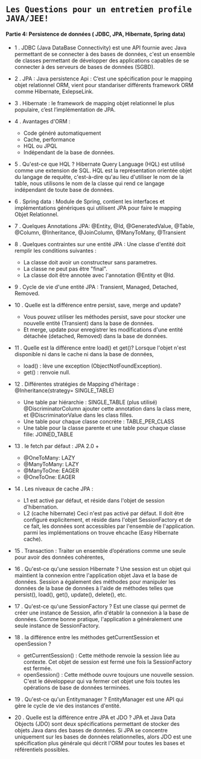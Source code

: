 ## <samp>Les Questions pour un entretien profile JAVA/JEE!</samp>

#### Partie 4: Persistence de données ( JDBC, JPA, Hibernate, Spring data)

- 1 . JDBC (Java DataBase Connectivity) est une API fournie avec Java permettant de se connecter à des bases de données, c'est un ensemble de classes permettant de développer des applications capables de se connecter à des serveurs de bases de données (SGBD).

- 2 .	JPA : Java persistence Api : C’est une spécification pour le mapping objet relationnel ORM, vient pour standariser différents framework ORM comme Hibernate, ExlepseLink.

- 3 .	Hibernate : le framework de mapping objet relationnel le plus populaire, c’est l’implémentation de JPA.

- 4 .	Avantages d'ORM :
  *  Code généré automatiquement
  *  Cache, performance
  *  HQL ou JPQL
  *  Indépendant de la base de données.

- 5 . Qu'est-ce que HQL ?
Hibernate Query Language (HQL) est utilisé comme une extension de SQL. HQL est la représentation orientée objet du langage de requête, c'est-à-dire qu'au lieu d'utiliser le nom de la table, nous utilisons le nom de la classe qui rend ce langage indépendant de toute base de données.

- 6 .	Spring data : Module de Spring, contient les interfaces et implémentations génériques qui utilisent JPA pour faire le mapping Objet Relationnel.

- 7 .	Quelques Annotations JPA: @Entity, @Id, @GeneratedValue, @Table, @Column, @Inheritance, @JoinColumn, @ManyToMany, @Transient

- 8 . Quelques contraintes sur une entité JPA : Une classe d'entité doit remplir les conditions suivantes :
  *  La classe doit avoir un constructeur sans parametres.
  *  La classe ne peut pas être "final".
  *  La classe doit être annotée avec l'annotation @Entity et @Id.
  
- 9 .	Cycle de vie d'une entité JPA : Transient, Managed, Detached, Removed.

- 10 . Quelle est la différence entre persist, save, merge and update? 
  *  Vous pouvez utiliser les méthodes persist, save pour stocker une nouvelle entité (Transient) dans la base de données.
  *  Et merge, update pour enregistrer les modifications d'une entité détachée (detached, Removed) dans la base de données.

- 11 .	Quelle est la différence entre load() et get()?
Lorsque l'objet n'est disponible ni dans le cache ni dans la base de données,
  *  load() : lève une exception (ObjectNotFoundException).
  *  get() : renvoie null.
  
- 12 .	Différentes stratégies de Mapping d’héritage : @Inheritance(strategy= SINGLE_TABLE)
  *  Une table par hiérarchie : SINGLE_TABLE  (plus utilisé) 
 		 @DiscriminatorColumn ajouter cette annotation dans la class mere, et @DiscriminatorValue dans les class filles.
  *  Une table pour chaque classe concrète : TABLE_PER_CLASS
  *  Une table pour la classe parente et une table pour chaque classe fille: JOINED_TABLE

- 13 .	le fetch par défaut : JPA 2.0 +
  *  @OneToMany: LAZY
  *  @ManyToMany: LAZY
  *  @ManyToOne: EAGER
  *  @OneToOne: EAGER

- 14 .	Les niveaux de cache JPA : 
  *  L1 est activé par défaut, et réside dans l'objet de session d'hibernation. 
  *  L2 (cache hibernate) Ceci n'est pas activé par défaut. Il doit être configuré explicitement, et réside dans l'objet SessionFactory et de ce fait, les données sont accessibles par l'ensemble de l'application. parmi les implémentations on trouve ehcache (Easy Hibernate cache).

- 15 .	Transaction : Traiter un ensemble d’opérations comme une seule pour avoir des données cohérentes,

- 16 .	Qu'est-ce qu'une session Hibernate ?
Une session est un objet qui maintient la connexion entre l'application objet Java et la base de données. Session a également des méthodes pour manipuler les données de la base de données à l'aide de méthodes telles que persist(), load(), get(), update(), delete(), etc.

- 17 .	Qu'est-ce qu'une SessionFactory ?
Est une classe qui permet de créer une instance de Session, afin d'établir la connexion à la base de données. Comme bonne pratique, l'application a généralement une seule instance de SessionFactory. 

- 18 . la différence entre les méthodes getCurrentSession et openSession ?
  *  getCurrentSession()	: Cette méthode renvoie la session liée au contexte. Cet objet de session est fermé une fois la SessionFactory est fermée.
  *  openSession() : Cette méthode ouvre toujours une nouvelle session. C'est le développeur qui va fermer cet objet une fois toutes les opérations de base de données terminées.

- 19 . Qu'est-ce qu'un Entitymanager ?
EntityManager est une API qui gère le cycle de vie des instances d'entité.

- 20 . Quelle est la différence entre JPA et JDO ?
JPA et Java Data Objects (JDO) sont deux spécifications permettant de stocker des objets Java dans des bases de données. Si JPA se concentre uniquement sur les bases de données relationnelles, alors JDO est une spécification plus générale qui décrit l'ORM pour toutes les bases et référentiels possibles.
